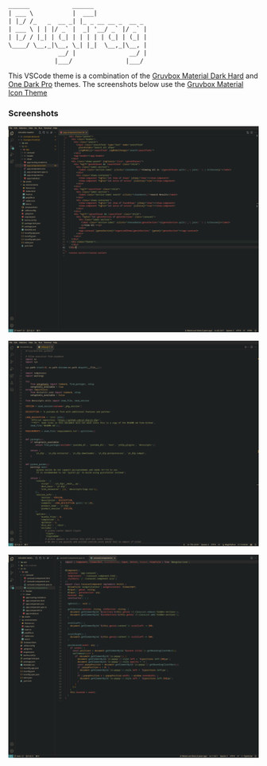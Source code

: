 ```
______            ______               
| ___ \           |  ___|              
| |_/ /_   _  __ _| |_ _ __ __ _  __ _ 
| ___ \ | | |/ _` |  _| '__/ _` |/ _` |
| |_/ / |_| | (_| | | | | | (_| | (_| |
\____/ \__,_|\__, \_| |_|  \__,_|\__, |
              __/ |               __/ |
             |___/               |___/ 
```

This VSCode theme is a combination of the [Gruvbox Material Dark Hard](https://github.com/sainnhe/gruvbox-material-vscode) and [One Dark Pro](https://github.com/Binaryify/OneDark-Pro) themes. The screenshots below use the [Gruvbox Material Icon Theme](https://marketplace.visualstudio.com/items?itemName=JonathanHarty.gruvbox-material-icon-theme)




### Screenshots

![screenshots](images/Screenshot_1.png)

![screenshots](images/Screenshot_3.png)

![screenshots](images/Screenshot_4.png)
